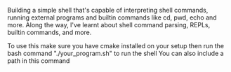 
Building a simple shell that's capable of
interpreting shell commands, running external programs and builtin commands like
cd, pwd, echo and more. Along the way, I've learnt about shell command parsing,
REPLs, builtin commands, and more.

To use this make sure you have cmake installed on your setup
then run the bash command 
"./your_program.sh"
to run the shell
You can also include a path in this command
